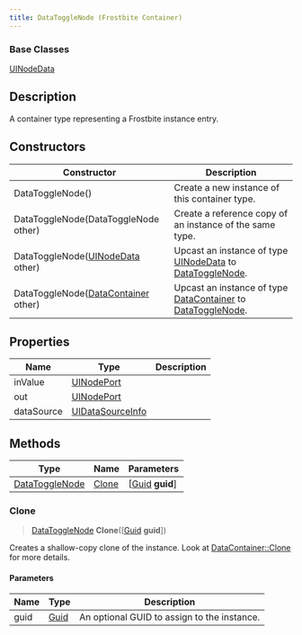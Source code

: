 ```yaml
---
title: DataToggleNode (Frostbite Container)
---
```

### Base Classes

[UINodeData](UINodeData)

## Description

A container type representing a Frostbite instance entry.

## Constructors

| Constructor                                                               | Description                                                                                                         |
| ------------------------------------------------------------------------- | ------------------------------------------------------------------------------------------------------------------- |
| DataToggleNode()                                                          | Create a new instance of this container type.                                                                       |
| DataToggleNode(DataToggleNode other)                                      | Create a reference copy of an instance of the same type.                                                            |
| DataToggleNode([UINodeData](UINodeData) other)                            | Upcast an instance of type [UINodeData](UINodeData) to [DataToggleNode](DataToggleNode).                            |
| DataToggleNode([DataContainer](/vext/ref/cls/shr/datacontainer) other) | Upcast an instance of type [DataContainer](/vext/ref/cls/shr/datacontainer) to [DataToggleNode](DataToggleNode). |

## Properties

| Name       | Type                                 | Description |
| ---------- | ------------------------------------ | ----------- |
| inValue    | [UINodePort](UINodePort)             |             |
| out        | [UINodePort](UINodePort)             |             |
| dataSource | [UIDataSourceInfo](UIDataSourceInfo) |             |

## Methods

| Type                             | Name            | Parameters                                     |
| -------------------------------- | --------------- | ---------------------------------------------- |
| [DataToggleNode](DataToggleNode) | [Clone](#clone) | \[[Guid](/vext/ref/cls/shr/guid) **guid**\] |

### Clone

> [DataToggleNode](DataToggleNode) **Clone**(\[[Guid](/vext/ref/cls/shr/guid) **guid**\])

Creates a shallow-copy clone of the instance. Look at [DataContainer::Clone](/vext/ref/cls/shr/datacontainer#clone) for more details.

#### Parameters

| Name | Type         | Description                                 |
| ---- | ------------ | ------------------------------------------- |
| guid | [Guid](Guid) | An optional GUID to assign to the instance. |
